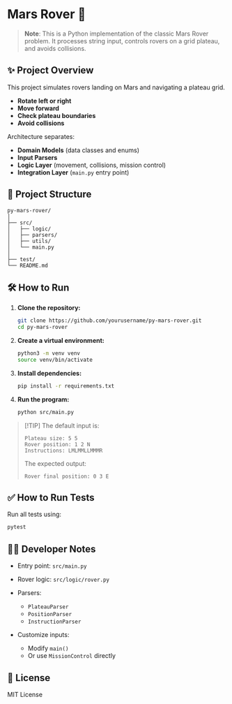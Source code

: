 # Mars Rover 🚀

> **Note**: This is a Python implementation of the classic Mars Rover problem. It processes string input, controls rovers on a grid plateau, and avoids collisions.

## **✨ Project Overview**

This project simulates rovers landing on Mars and navigating a plateau grid.

* **Rotate left or right**
* **Move forward**
* **Check plateau boundaries**
* **Avoid collisions**

Architecture separates:

* **Domain Models** (data classes and enums)
* **Input Parsers**
* **Logic Layer** (movement, collisions, mission control)
* **Integration Layer** (`main.py` entry point)

## 📂 **Project Structure**

```
py-mars-rover/
│
├── src/
│   ├── logic/
│   ├── parsers/
│   ├── utils/
│   └── main.py
│
├── test/
└── README.md
```

## 🛠️ **How to Run**

1. **Clone the repository:**

   ```bash
   git clone https://github.com/yourusername/py-mars-rover.git
   cd py-mars-rover
   ```

2. **Create a virtual environment:**

   ```bash
   python3 -m venv venv
   source venv/bin/activate
   ```

3. **Install dependencies:**

   ```bash
   pip install -r requirements.txt
   ```

4. **Run the program:**

   ```bash
   python src/main.py
   ```

> \[!TIP]
> The default input is:
>
> ```
> Plateau size: 5 5
> Rover position: 1 2 N
> Instructions: LMLMMLLMMMR
> ```
>
> The expected output:
>
> ```
> Rover final position: 0 3 E
> ```

## ✅ **How to Run Tests**

Run all tests using:

```bash
pytest
```

## 👩‍💻 **Developer Notes**

* Entry point: `src/main.py`
* Rover logic: `src/logic/rover.py`
* Parsers:

  * `PlateauParser`
  * `PositionParser`
  * `InstructionParser`
* Customize inputs:

  * Modify `main()`
  * Or use `MissionControl` directly

## 📄 **License**

MIT License
